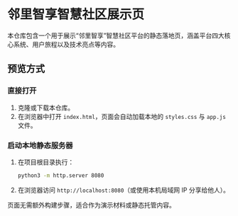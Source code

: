 # 邻里智享智慧社区展示页

本仓库包含一个用于展示“邻里智享”智慧社区平台的静态落地页，涵盖平台四大核心系统、用户旅程以及技术亮点等内容。

## 预览方式

### 直接打开
1. 克隆或下载本仓库。
2. 在浏览器中打开 `index.html`，页面会自动加载本地的 `styles.css` 与 `app.js` 文件。

### 启动本地静态服务器
1. 在项目根目录执行：
   ```bash
   python3 -m http.server 8080
   ```
2. 在浏览器访问 `http://localhost:8080`（或使用本机局域网 IP 分享给他人）。

页面无需额外构建步骤，适合作为演示材料或静态托管内容。
